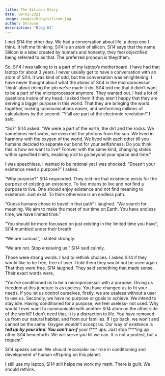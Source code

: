```yaml
---
title: The Silicon Story
date: 08-01-2021
image: images/blog/silicon.jpg
author: Shravan
description: "Blog 01"
---
```


I met Si14 the other day. We had a conversation about life, a deep one I think. It left me thinking. Si14 is an atom of silicon. Si14 says that the name Silicon is a label created by humans and honestly, they feel objectified being referred to as that. The preferred pronoun is they/them. 


So, Si14 I was talking to is a part of my laptop’s motherboard. I have had that laptop for about 3 years. I never usually get to have a conversation with an atom of Si14. It was kind of odd, but the conversation was enlightening. I have never thought about what the atoms of Si14 in the microprocessor ‘think’ about doing the job we’ve made it do. Si14 told me that it didn’t want to be a part of the microprocessor anymore. They wanted out. I had a lot of questions inside of my head. I asked them if they aren’t happy that they are serving a bigger purpose in this world. That they are bringing the world together, making communications easier, and performing millions of calculations by the second. “Y’all are part of the electronic revolution!” I said. 


“So?” Si14 asked. “We were a part of the earth, the dirt and the rocks. We sometimes met water, we even met the photons from the sun. We lived in harmony with the oxygen of the world. We lived with each other till you humans decided to separate our bond for your selfishness. Do you think this is how we want to live? Forever with the same kind, changing states within specified limits, enabling y’all to go beyond your space and time.”


I was speechless. I wanted to be rational yet I was shocked. “Doesn’t your existence need a purpose?” I asked.


“Why purpose?” Si14 responded. They told me that existence exists for the purpose of existing an existence. To live means to live and not find a purpose to live. One should enjoy existence and not find meaning to existence. Just exist. To think otherwise is an endless path.

“Guess humans chose to travel in that path” I laughed. “We search for meaning. We aim to make the most of our time on Earth. You have endless time, we have limited time.”

“You should be more focussed on just existing in the limited time you have”, Si14 mumbled under their breath. 


“We are curious”, I stated strongly. 


“We are not. Stop enslaving us.” Si14 said calmly.


Those were strong words. I had to rethink choices. I asked Si14 if they would like to be free, free of user. I told them they would not be used again. That they were free. Si14 laughed. They said something that made sense. Their exact words were,

“You’ve conditioned us to be a microprocessor with a purpose. Giving us freedom at this juncture is as useless. You have changed us to fit your needs. If you let us control ourselves, firstly, we are useless without a user to use us. Secondly, we have no purpose or goals to achieve. We intend to stay idle. Having conditioned for a purpose, we feel useless- not used. Why would I ever want to communicate with another Si14 atom on the other side of the world? I don’t need that. It is a distraction to life. You have removed us from our natural habitat, and from our families. If I go back, we won’t and cannot be the same. Oxygen wouldn’t accept us. Our way of existence is f***ed up by your kind. You can’t un-f*** your f*** ups. Just stop f***ing up other Si14 henceforth. We will serve you till we can. It is not a protest, but a request”


Si14 speaks sense. We should reconsider our role in conditioning and development of human offspring on this planet.


I still use my laptop, Si14 still helps me work my math. There is guilt. We should rethink.
